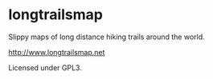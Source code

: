 # longtrailsmap
Slippy maps of long distance hiking trails around the world.

http://www.longtrailsmap.net

Licensed under GPL3.
